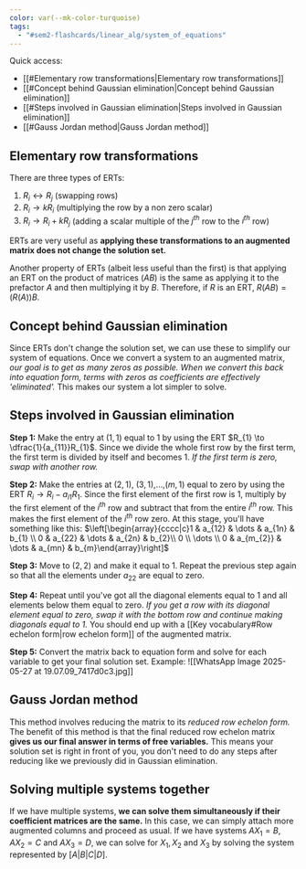 ```yaml
---
color: var(--mk-color-turquoise)
tags:
  - "#sem2-flashcards/linear_alg/system_of_equations"
---
```

Quick access:
- [[#Elementary row transformations|Elementary row transformations]]
- [[#Concept behind Gaussian elimination|Concept behind Gaussian elimination]]
- [[#Steps involved in Gaussian elimination|Steps involved in Gaussian elimination]]
- [[#Gauss Jordan method|Gauss Jordan method]]

## Elementary row transformations
There are three types of ERTs:
1) $R_{i} \leftrightarrow R_{j}$ (swapping rows)
2) $R_{i} \to kR_{i}$ (multiplying the row by a non zero scalar)
3) $R_{i}\to R_{i}+kR_{j}$ (adding a scalar multiple of the $j^{th}$ row to the $i^{th}$ row)

ERTs are very useful as **applying these transformations to an augmented matrix does not change the solution set.**

Another property of ERTs (albeit less useful than the first) is that applying an ERT on the product of matrices $(AB)$ is the same as applying it to the prefactor $A$ and then multiplying it by $B$. Therefore, if $R$ is an ERT, $R(AB)=(R(A))B$.

## Concept behind Gaussian elimination
Since ERTs don't change the solution set, we can use these to simplify our system of equations. Once we convert a system to an augmented matrix, *our goal is to get as many zeros as possible. When we convert this back into equation form, terms with zeros as coefficients are effectively 'eliminated'.* This makes our system a lot simpler to solve.

## Steps involved in Gaussian elimination
**Step 1:** Make the entry at $(1,1)$ equal to $1$ by using the ERT $R_{1} \to \dfrac{1}{a_{11}}R_{1}$. Since we divide the whole first row by the first term, the first term is divided by itself and becomes $1.$ *If the first term is zero, swap with another row.*

**Step 2:** Make the entries at $(2,1)$, $(3,1)$,$\dots$,$(m,1)$ equal to zero by using the ERT $R_{i}\to R_{i}-a_{i1}R_{1}$. Since the first element of the first row is 1, multiply by the first element of the $i^{th}$ row and subtract that from the entire $i^{th}$ row. This makes the first element of the $i^{th}$ row zero. At this stage, you'll have something like this:
$\left[\begin{array}{cccc|c}1 & a_{12} & \dots & a_{1n} & b_{1} \\ 0  & a_{22} & \dots & a_{2n} & b_{2}\\ 0 \\ \dots \\ 0 & a_{m_{2}} & \dots & a_{mn} & b_{m}\end{array}\right]$

**Step 3:** Move to $(2,2)$ and make it equal to 1. Repeat the previous step again so that all the elements under $a_{22}$ are equal to zero.

**Step 4:** Repeat until you've got all the diagonal elements equal to 1 and all elements below them equal to zero. *If you get a row with its diagonal element equal to zero, swap it with the bottom row and continue making diagonals equal to 1.* You should end up with a [[Key vocabulary#Row echelon form|row echelon form]] of the augmented matrix.

**Step 5:** Convert the matrix back to equation form and solve for each variable to get your final solution set.
Example:
![[WhatsApp Image 2025-05-27 at 19.07.09_7417d0c3.jpg]]

## Gauss Jordan method
This method involves reducing the matrix to its *reduced row echelon form.* The benefit of this method is that the final reduced row echelon matrix **gives us our final answer in terms of free variables.** This means your solution set is right in front of you, you don't need to do any steps after reducing like we previously did in Gaussian elimination.

## Solving multiple systems together
If we have multiple systems, **we can solve them simultaneously if their coefficient matrices are the same.** In this case, we can simply attach more augmented columns and proceed as usual. If we have systems $AX_{1}=B$, $AX_{2}=C$ and $AX_{3}=D$, we can solve for $X_{1},X_{2}$ and $X_{3}$ by solving the system represented by $[A|B|C|D]$.